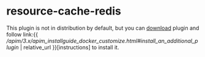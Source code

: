 # resource-cache-redis

This plugin is not in distribution by default, but you can [download](https://download.gravitee.io/#graviteeio-apim/plugins/resources/gravitee-resource-cache-redis/) plugin and follow link:\{{ _/apim/3.x/apim\_installguide\_docker\_customize.html#install\_an\_additional\_plugin_ | relative\_url \}}\[instructions] to install it.
